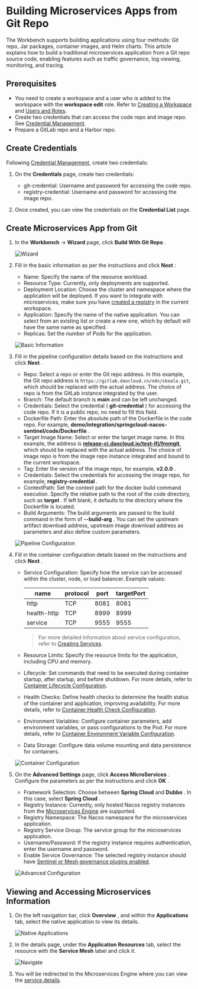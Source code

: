 # Building Microservices Apps from Git Repo

The Workbench supports building applications using four methods:
Git repo, Jar packages, container images, and Helm charts. This article
explains how to build a traditional microservices application from a Git repo
source code, enabling features such as traffic governance, log viewing, monitoring, and tracing.

## Prerequisites

- You need to create a workspace and a user who is added to the workspace with the
  __workspace edit__ role. Refer to [Creating a Workspace](../../../ghippo/user-guide/workspace/workspace.md)
  and [Users and Roles](../../../ghippo/user-guide/access-control/user.md).
- Create two credentials that can access the code repo and image repo.
  See [Credential Management](../pipeline/credential.md).
- Prepare a GitLab repo and a Harbor repo.

## Create Credentials

Following [Credential Management](../pipeline/credential.md), create two credentials:

1. On the __Credentials__ page, create two credentials:

    - git-credential: Username and password for accessing the code repo.
    - registry-credential: Username and password for accessing the image repo.

2. Once created, you can view the credentials on the __Credential List__ page.

## Create Microservices App from Git

1. In the __Workbench__ -> __Wizard__ page, click __Build With Git Repo__ .

    ![Wizard](https://docs.daocloud.io/daocloud-docs-images/docs/en/docs/amamba/images/ms01.png)

2. Fill in the basic information as per the instructions and click __Next__ :

    - Name: Specify the name of the resource workload.
    - Resource Type: Currently, only deployments are supported.
    - Deployment Location: Choose the cluster and namespace where the application will be deployed.
      If you want to integrate with microservices, make sure you have
      [created a registry](../../../skoala/trad-ms/hosted/index.md) in the current workspace.
    - Application: Specify the name of the native application. You can select from an existing list
      or create a new one, which by default will have the same name as specified.
    - Replicas: Set the number of Pods for the application.

    ![Basic Information](https://docs.daocloud.io/daocloud-docs-images/docs/en/docs/amamba/images/git01.png)

3. Fill in the pipeline configuration details based on the instructions and click __Next__ .

    - Repo: Select a repo or enter the Git repo address. In this example, the Git repo address
      is `https://gitlab.daocloud.cn/ndx/skoala.git`, which should be replaced with the actual
      address. The choice of repo is from the GitLab instance integrated by the user.
    - Branch: The default branch is __main__ and can be left unchanged.
    - Credentials: Select the credential ( __git-credential__ ) for accessing the code repo.
      If it is a public repo, no need to fill this field.
    - Dockerfile Path: Enter the absolute path of the Dockerfile in the code repo.
      For example, __demo/integration/springcloud-nacos-sentinel/code/Dockerfile__ .
    - Target Image Name: Select or enter the target image name. In this example, the address is
      [__release-ci.daocloud.io/test-lfj/fromgit__](http://release-ci.daocloud.io/test-lfj/fromgit),
      which should be replaced with the actual address. The choice of image repo is from the
      image repo instance integrated and bound to the current workspace.
    - Tag: Enter the version of the image repo, for example, __v2.0.0__ .
    - Credentials: Select the credentials for accessing the image repo, for example, __registry-credential__ .
    - ContextPath: Set the context path for the docker build command execution. Specify the relative path
      to the root of the code directory, such as __target__ . If left blank, it defaults to the directory
      where the Dockerfile is located.
    - Build Arguments: The build arguments are passed to the build command in the form of __--build-arg__ .
      You can set the upstream artifact download address, upstream image download address as parameters
      and also define custom parameters.

    ![Pipeline Configuration](https://docs.daocloud.io/daocloud-docs-images/docs/en/docs/amamba/images/git02.png)

4. Fill in the container configuration details based on the instructions and click __Next__ .

    - Service Configuration: Specify how the service can be accessed within the
      cluster, node, or load balancer. Example values:

        name | protocol | port | targetPort
        ---- | -------- | ---- | ----------
        http | TCP      | 8081 | 8081
        health-http | TCP | 8999 | 8999
        service | TCP      | 9555 | 9555

        > For more detailed information about service configuration, refer to
        > [Creating Services](../../../kpanda/user-guide/network/create-services.md).

    - Resource Limits: Specify the resource limits for the application, including CPU and memory.

    - Lifecycle: Set commands that need to be executed during container startup, after startup,
      and before shutdown. For more details, refer to
      [Container Lifecycle Configuration](../../../kpanda/user-guide/workloads/pod-config/lifecycle.md).

    - Health Checks: Define health checks to determine the health status of the container and application,
      improving availability. For more details, refer to
      [Container Health Check Configuration](../../../kpanda/user-guide/workloads/pod-config/health-check.md).

    - Environment Variables: Configure container parameters, add environment variables, or pass
      configurations to the Pod. For more details, refer to
      [Container Environment Variable Configuration](../../../kpanda/user-guide/workloads/pod-config/env-variables.md).

    - Data Storage: Configure data volume mounting and data persistence for containers.

    ![Container Configuration](https://docs.daocloud.io/daocloud-docs-images/docs/en/docs/amamba/images/ms04.png)

5. On the __Advanced Settings__ page, click __Access MicroServices__ .
   Configure the parameters as per the instructions and click __OK__ .

    - Framework Selection: Choose between __Spring Cloud__ and __Dubbo__ . In this case, select __Spring Cloud__ .
    - Registry Instance: Currently, only hosted Nacos registry instances from the
     [Microservices Engine](../../../skoala/trad-ms/hosted/index.md) are supported.
    - Registry Namespace: The Nacos namespace for the microservices application.
    - Registry Service Group: The service group for the microservices application.
    - Username/Password: If the registry instance requires authentication, enter the username and password.
    - Enable Service Governance: The selected registry instance should have
     [Sentinel or Mesh governance plugins enabled](../../../skoala/trad-ms/hosted/plugins/plugin-center.md).

    ![Advanced Configuration](https://docs.daocloud.io/daocloud-docs-images/docs/en/docs/amamba/images/git03.png)

## Viewing and Accessing Microservices Information

1. On the left navigation bar, click __Overview__ , and within the __Applications__ tab,
   select the native application to view its details.

    ![Native Applications](https://docs.daocloud.io/daocloud-docs-images/docs/en/docs/amamba/images/git04.png)

2. In the details page, under the __Application Resources__ tab, select the resource with
   the __Service Mesh__ label and click it.

    ![Navigate](https://docs.daocloud.io/daocloud-docs-images/docs/en/docs/amamba/images/git05.png)

3. You will be redirected to the Microservices Engine where you can view the
   [service details](../../../skoala/trad-ms/hosted/services/check-details.md).
